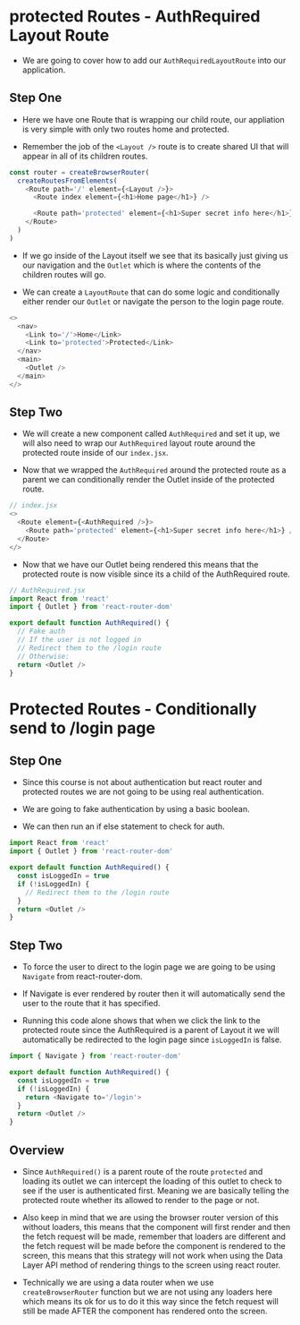 # protected Routes - AuthRequired Layout Route

- We are going to cover how to add our `AuthRequiredLayoutRoute` into our application.

## Step One

- Here we have one Route that is wrapping our child route, our appliation is very simple with only two routes home and protected.

- Remember the job of the `<Layout />` route is to create shared UI that will appear in all of its children routes.

```js
const router = createBrowserRouter(
  createRoutesFromElements(
    <Route path='/' element={<Layout />}>
      <Route index element={<h1>Home page</h1>} />

      <Route path='protected' element={<h1>Super secret info here</h1>} />
    </Route>
  )
)
```

- If we go inside of the Layout itself we see that its basically just giving us our navigation and the `Outlet` which is where the contents of the children routes will go.

- We can create a `LayoutRoute` that can do some logic and conditionally either render our `Outlet` or navigate the person to the login page route.

```js
<>
  <nav>
    <Link to='/'>Home</Link>
    <Link to='protected'>Protected</Link>
  </nav>
  <main>
    <Outlet />
  </main>
</>
```

## Step Two

- We will create a new component called `AuthRequired` and set it up, we will also need to wrap our `AuthRequired` layout route around the protected route inside of our `index.jsx`.

- Now that we wrapped the `AuthRequired` around the protected route as a parent we can conditionally render the Outlet inside of the protected route.

```js
// index.jsx
<>
  <Route element={<AuthRequired />}>
    <Route path='protected' element={<h1>Super secret info here</h1>} />
  </Route>
</>
```

- Now that we have our Outlet being rendered this means that the protected route is now visible since its a child of the AuthRequired route.

```js
// AuthRequired.jsx
import React from 'react'
import { Outlet } from 'react-router-dom'

export default function AuthRequired() {
  // Fake auth
  // If the user is not logged in
  // Redirect them to the /login route
  // Otherwise:
  return <Outlet />
}
```

# Protected Routes - Conditionally send to /login page

## Step One

- Since this course is not about authentication but react router and protected routes we are not going to be using real authentication.

- We are going to fake authentication by using a basic boolean.

- We can then run an if else statement to check for auth.

```js
import React from 'react'
import { Outlet } from 'react-router-dom'

export default function AuthRequired() {
  const isLoggedIn = true
  if (!isLoggedIn) {
    // Redirect them to the /login route
  }
  return <Outlet />
}
```

## Step Two

- To force the user to direct to the login page we are going to be using `Navigate` from react-router-dom.

- If Navigate is ever rendered by router then it will automatically send the user to the route that it has specified.

- Running this code alone shows that when we click the link to the protected route since the AuthRequired is a parent of Layout it we will automatically be redirected to the login page since `isLoggedIn` is false.

```js
import { Navigate } from 'react-router-dom'

export default function AuthRequired() {
  const isLoggedIn = true
  if (!isLoggedIn) {
    return <Navigate to='/login'>
  }
  return <Outlet />
}
```

## Overview

- Since `AuthRequired()` is a parent route of the route `protected` and loading its outlet we can intercept the loading of this outlet to check to see if the user is authenticated first. Meaning we are basically telling the protected route whether its allowed to render to the page or not.

- Also keep in mind that we are using the browser router version of this without loaders, this means that the component will first render and then the fetch request will be made, remember that loaders are different and the fetch request will be made before the component is rendered to the screen, this means that this strategy will not work when using the Data Layer API method of rendering things to the screen using react router.

- Technically we are using a data router when we use `createBrowserRouter` function but we are not using any loaders here which means its ok for us to do it this way since the fetch request will still be made AFTER the component has rendered onto the screen.
